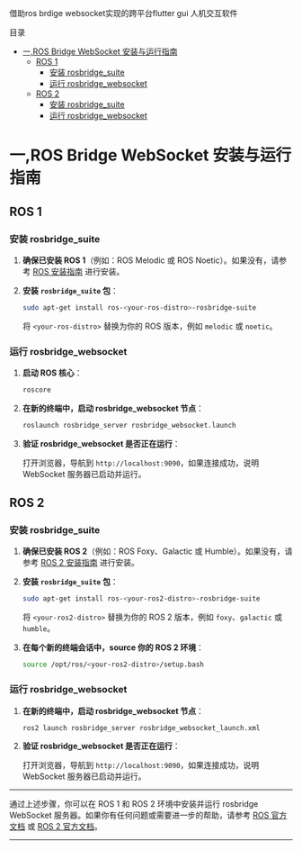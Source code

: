 

借助ros brdige websocket实现的跨平台flutter gui 人机交互软件

目录 
<!-- TOC -->

- [一,ROS Bridge WebSocket 安装与运行指南](#%E4%B8%80ros-bridge-websocket-%E5%AE%89%E8%A3%85%E4%B8%8E%E8%BF%90%E8%A1%8C%E6%8C%87%E5%8D%97)
    - [ROS 1](#ros-1)
        - [安装 rosbridge_suite](#%E5%AE%89%E8%A3%85-rosbridge_suite)
        - [运行 rosbridge_websocket](#%E8%BF%90%E8%A1%8C-rosbridge_websocket)
    - [ROS 2](#ros-2)
        - [安装 rosbridge_suite](#%E5%AE%89%E8%A3%85-rosbridge_suite)
        - [运行 rosbridge_websocket](#%E8%BF%90%E8%A1%8C-rosbridge_websocket)

<!-- /TOC -->


# 一,ROS Bridge WebSocket 安装与运行指南

## ROS 1

### 安装 rosbridge_suite

1. **确保已安装 ROS 1**（例如：ROS Melodic 或 ROS Noetic）。如果没有，请参考 [ROS 安装指南](http://wiki.ros.org/ROS/Installation) 进行安装。

2. **安装 `rosbridge_suite` 包**：

   ```bash
   sudo apt-get install ros-<your-ros-distro>-rosbridge-suite
   ```

   将 `<your-ros-distro>` 替换为你的 ROS 版本，例如 `melodic` 或 `noetic`。

### 运行 rosbridge_websocket

1. **启动 ROS 核心**：

   ```bash
   roscore
   ```

2. **在新的终端中，启动 rosbridge_websocket 节点**：

   ```bash
   roslaunch rosbridge_server rosbridge_websocket.launch
   ```

3. **验证 rosbridge_websocket 是否正在运行**：

   打开浏览器，导航到 `http://localhost:9090`，如果连接成功，说明 WebSocket 服务器已启动并运行。

## ROS 2

### 安装 rosbridge_suite

1. **确保已安装 ROS 2**（例如：ROS Foxy、Galactic 或 Humble）。如果没有，请参考 [ROS 2 安装指南](https://docs.ros.org/en/foxy/Installation.html) 进行安装。

2. **安装 `rosbridge_suite` 包**：

   ```bash
   sudo apt-get install ros-<your-ros2-distro>-rosbridge-suite
   ```

   将 `<your-ros2-distro>` 替换为你的 ROS 2 版本，例如 `foxy`、`galactic` 或 `humble`。

3. **在每个新的终端会话中，source 你的 ROS 2 环境**：

   ```bash
   source /opt/ros/<your-ros2-distro>/setup.bash
   ```

### 运行 rosbridge_websocket

1. **在新的终端中，启动 rosbridge_websocket 节点**：

   ```bash
   ros2 launch rosbridge_server rosbridge_websocket_launch.xml
   ```

2. **验证 rosbridge_websocket 是否正在运行**：

   打开浏览器，导航到 `http://localhost:9090`，如果连接成功，说明 WebSocket 服务器已启动并运行。

---

通过上述步骤，你可以在 ROS 1 和 ROS 2 环境中安装并运行 rosbridge WebSocket 服务器。如果你有任何问题或需要进一步的帮助，请参考 [ROS 官方文档](http://wiki.ros.org/) 或 [ROS 2 官方文档](https://docs.ros.org/en/foxy/index.html)。

---
